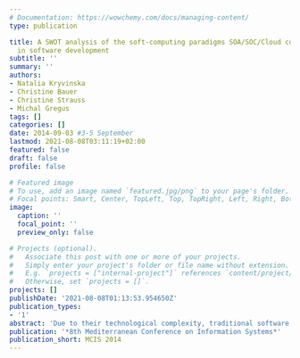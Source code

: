 ```yaml
---
# Documentation: https://wowchemy.com/docs/managing-content/
type: publication

title: A SWOT analysis of the soft-computing paradigms SOA/SOC/Cloud combination (C-SOA)
  in software development
subtitle: ''
summary: ''
authors:
- Natalia Kryvinska
- Christine Bauer
- Christine Strauss
- Michal Gregus
tags: []
categories: []
date: 2014-09-03 #3-5 September
lastmod: 2021-08-08T03:11:19+02:00
featured: false
draft: false
profile: false

# Featured image
# To use, add an image named `featured.jpg/png` to your page's folder.
# Focal points: Smart, Center, TopLeft, Top, TopRight, Left, Right, BottomLeft, Bottom, BottomRight.
image:
  caption: ''
  focal_point: ''
  preview_only: false

# Projects (optional).
#   Associate this post with one or more of your projects.
#   Simply enter your project's folder or file name without extension.
#   E.g. `projects = ["internal-project"]` references `content/project/deep-learning/index.md`.
#   Otherwise, set `projects = []`.
projects: []
publishDate: '2021-08-08T01:13:53.954650Z'
publication_types:
- '1'
abstract: 'Due to their technological complexity, traditional software development paradigms are not appropriate to face the challenges in the modern Web 2.0 world. Having the ability to adapt rapidly to the fast changing Web in an open environment, and challenged by the need for applications to be flexible, Service-Oriented Architecture (SOA), Service-Oriented Computing (SOC), and more recently Cloud Computing are becoming more and more popular. SOC/SOA and Cloud Computing share many drivers, such as enterprise portfolio and cost reduction. Both approaches are complementary and are expected to become the core of IT-based projects and/or businesses. Thus, this paper discusses the opportunities and challenges of Soft-Computing Paradigms, which are evaluated based on a SWOT analysis. For illustration, we also present a case of SOC/Cloud (C-SOA) based on the real-world application of Amazon Services.'
publication: '*8th Mediterranean Conference on Information Systems*'
publication_short: MCIS 2014
---
```

